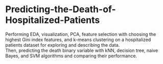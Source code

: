 # Predicting-the-Death-of-Hospitalized-Patients
Performing EDA, visualization, PCA, feature selection with choosing the highest Gini index features, and k-means clustering on a hospitalized patients dataset for exploring and describing the data.<br />
Then, predicting the death binary variable with kNN, decision tree, naive Bayes, and SVM algorithms and comparing their performance.
